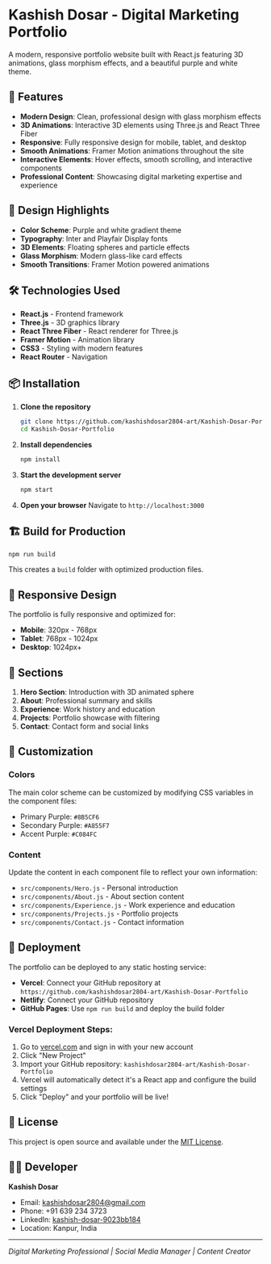 # Kashish Dosar - Digital Marketing Portfolio

A modern, responsive portfolio website built with React.js featuring 3D animations, glass morphism effects, and a beautiful purple and white theme.

## 🚀 Features

- **Modern Design**: Clean, professional design with glass morphism effects
- **3D Animations**: Interactive 3D elements using Three.js and React Three Fiber
- **Responsive**: Fully responsive design for mobile, tablet, and desktop
- **Smooth Animations**: Framer Motion animations throughout the site
- **Interactive Elements**: Hover effects, smooth scrolling, and interactive components
- **Professional Content**: Showcasing digital marketing expertise and experience

## 🎨 Design Highlights

- **Color Scheme**: Purple and white gradient theme
- **Typography**: Inter and Playfair Display fonts
- **3D Elements**: Floating spheres and particle effects
- **Glass Morphism**: Modern glass-like card effects
- **Smooth Transitions**: Framer Motion powered animations

## 🛠️ Technologies Used

- **React.js** - Frontend framework
- **Three.js** - 3D graphics library
- **React Three Fiber** - React renderer for Three.js
- **Framer Motion** - Animation library
- **CSS3** - Styling with modern features
- **React Router** - Navigation

## 📦 Installation

1. **Clone the repository**
   ```bash
   git clone https://github.com/kashishdosar2804-art/Kashish-Dosar-Portfolio.git
   cd Kashish-Dosar-Portfolio
   ```

2. **Install dependencies**
   ```bash
   npm install
   ```

3. **Start the development server**
   ```bash
   npm start
   ```

4. **Open your browser**
   Navigate to `http://localhost:3000`

## 🏗️ Build for Production

```bash
npm run build
```

This creates a `build` folder with optimized production files.

## 📱 Responsive Design

The portfolio is fully responsive and optimized for:
- **Mobile**: 320px - 768px
- **Tablet**: 768px - 1024px
- **Desktop**: 1024px+

## 🎯 Sections

1. **Hero Section**: Introduction with 3D animated sphere
2. **About**: Professional summary and skills
3. **Experience**: Work history and education
4. **Projects**: Portfolio showcase with filtering
5. **Contact**: Contact form and social links

## 🎨 Customization

### Colors
The main color scheme can be customized by modifying CSS variables in the component files:
- Primary Purple: `#8B5CF6`
- Secondary Purple: `#A855F7`
- Accent Purple: `#C084FC`

### Content
Update the content in each component file to reflect your own information:
- `src/components/Hero.js` - Personal introduction
- `src/components/About.js` - About section content
- `src/components/Experience.js` - Work experience and education
- `src/components/Projects.js` - Portfolio projects
- `src/components/Contact.js` - Contact information

## 🚀 Deployment

The portfolio can be deployed to any static hosting service:

- **Vercel**: Connect your GitHub repository at `https://github.com/kashishdosar2804-art/Kashish-Dosar-Portfolio`
- **Netlify**: Connect your GitHub repository
- **GitHub Pages**: Use `npm run build` and deploy the build folder

### Vercel Deployment Steps:
1. Go to [vercel.com](https://vercel.com) and sign in with your new account
2. Click "New Project"
3. Import your GitHub repository: `kashishdosar2804-art/Kashish-Dosar-Portfolio`
4. Vercel will automatically detect it's a React app and configure the build settings
5. Click "Deploy" and your portfolio will be live!

## 📄 License

This project is open source and available under the [MIT License](LICENSE).

## 👨‍💻 Developer

**Kashish Dosar**
- Email: kashishdosar2804@gmail.com
- Phone: +91 639 234 3723
- LinkedIn: [kashish-dosar-9023bb184](https://linkedin.com/in/kashish-dosar-9023bb184)
- Location: Kanpur, India

---

*Digital Marketing Professional | Social Media Manager | Content Creator*
